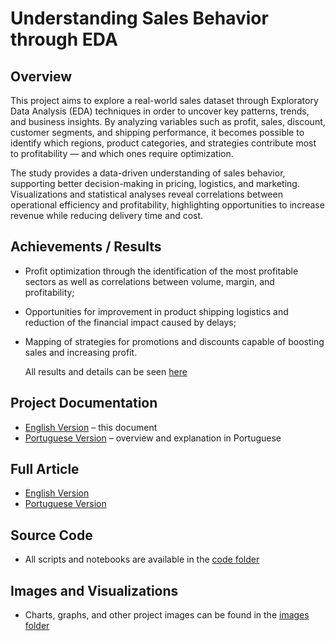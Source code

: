 # Understanding Sales Behavior through EDA

## Overview
This project aims to explore a real-world sales dataset through Exploratory Data Analysis (EDA) techniques in order to uncover key patterns, trends, and business insights. By analyzing variables such as profit, sales, discount, customer segments, and shipping performance, it becomes possible to identify which regions, product categories, and strategies contribute most to profitability — and which ones require optimization.

The study provides a data-driven understanding of sales behavior, supporting better decision-making in pricing, logistics, and marketing. Visualizations and statistical analyses reveal correlations between operational efficiency and profitability, highlighting opportunities to increase revenue while reducing delivery time and cost.

## Achievements / Results
- Profit optimization through the identification of the most profitable sectors as well as correlations between volume, margin, and profitability;
- Opportunities for improvement in product shipping logistics and reduction of the financial impact caused by delays;
- Mapping of strategies for promotions and discounts capable of boosting sales and increasing profit.

  All results and details can be seen [here](results.md)

## Project Documentation
- [English Version](README.md) – this document  
- [Portuguese Version](README_PT.md) – overview and explanation in Portuguese

## Full Article
- [English Version](https://github.com/Benfluc/Projects/blob/main/project5/article_en.md)
- [Portuguese Version](https://github.com/Benfluc/Projects/blob/main/project5/article_pt.md)

## Source Code
- All scripts and notebooks are available in the [code folder](https://github.com/Benfluc/Projects/tree/main/project5/codes)  

## Images and Visualizations
- Charts, graphs, and other project images can be found in the [images folder](https://github.com/Benfluc/Projects/tree/main/project5/imgs)
